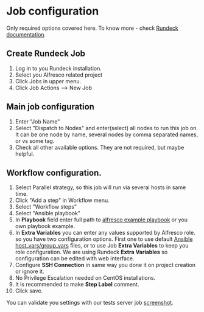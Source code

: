 # Job configuration

Only required options covered here. To know more - check [Rundeck documentation](http://rundeck.org/docs/).

## Create Rundeck Job

1. Log in to you Rundeck installation. 
2. Select you Alfresco related project
3. Click Jobs in upper menu.
4. Click Job Actions --> New Job

## Main job configuration

1. Enter "Job Name"
2. Select "Dispatch to Nodes" and enter(select) all nodes to run this job on. It can be one node by name, several nodes by comma separated names, or vs some tag.
3. Check all other available options. They are not required, but maybe helpful. 

## Workflow configuration.

1. Select Parallel strategy, so this job will run via several hosts in same time. 
2. Click "Add a step" in Workflow menu.
3. Select "Workflow steps"
4. Select "Ansible playbook"
5. In **Playbook** field enter full path to [alfresco example playbook](../alfresco.yml) or you own playbook example.
6. In **Extra Variables** you can enter any values supported by Alfresco role. so you have two configuration options. First one to use default [Ansible host_vars/group_vars](http://docs.ansible.com/ansible/intro_inventory.html) files, or to use Job **Extra Variables** to keep you role configuration. We are using Rundeck **Extra Variables** so configuration can be edited with web interface.
7. Configure **SSH Connection** in same way you done it on project creation or ignore it.
8. No Privilege Escalation needed on CentOS installations.
9. It is recommended to make **Step Label** comment.
10. Click save.

You can validate you settings with our tests server job [screenshot](img/rundeck_job_config.png).
